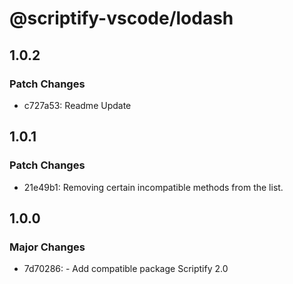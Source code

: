 # @scriptify-vscode/lodash

## 1.0.2

### Patch Changes

- c727a53: Readme Update

## 1.0.1

### Patch Changes

- 21e49b1: Removing certain incompatible methods from the list.

## 1.0.0

### Major Changes

- 7d70286: - Add compatible package Scriptify 2.0
